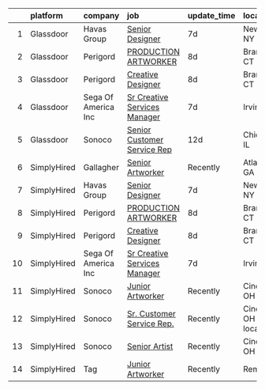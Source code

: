 

|    | platform    | company             | job                                                                                                                                                                                                                                                                                                | update_time   | location                   |
|---:|:------------|:--------------------|:---------------------------------------------------------------------------------------------------------------------------------------------------------------------------------------------------------------------------------------------------------------------------------------------------|:--------------|:---------------------------|
|  1 | Glassdoor   | Havas Group         | [Senior Designer](https://www.glassdoor.com/partner/jobListing.htm?pos=104&ao=1136043&s=58&guid=00000181d24cb6af8de24c4f04deb2bb&src=GD_JOB_AD&t=SR&vt=w&cs=1_49126941&cb=1657090651969&jobListingId=1007969283597&jrtk=3-0-1g794pdmok27l801-1g794pdn5i6i4800-3a031bb031d991e8-)                   | 7d            | New York, NY               |
|  2 | Glassdoor   | Perigord            | [PRODUCTION ARTWORKER](https://www.glassdoor.com/partner/jobListing.htm?pos=101&ao=1136043&s=58&guid=00000181d24cb6af8de24c4f04deb2bb&src=GD_JOB_AD&t=SR&vt=w&ea=1&cs=1_75080ce7&cb=1657090651969&jobListingId=1007965945303&jrtk=3-0-1g794pdmok27l801-1g794pdn5i6i4800-794537f909ba650a-)         | 8d            | Branford, CT               |
|  3 | Glassdoor   | Perigord            | [Creative Designer](https://www.glassdoor.com/partner/jobListing.htm?pos=102&ao=1136043&s=58&guid=00000181d24cb6af8de24c4f04deb2bb&src=GD_JOB_AD&t=SR&vt=w&ea=1&cs=1_71b68e1d&cb=1657090651969&jobListingId=1007965882275&jrtk=3-0-1g794pdmok27l801-1g794pdn5i6i4800-947cddda0a277104-)            | 8d            | Branford, CT               |
|  4 | Glassdoor   | Sega Of America Inc | [Sr Creative Services Manager](https://www.glassdoor.com/partner/jobListing.htm?pos=105&ao=1136043&s=58&guid=00000181d24cb6af8de24c4f04deb2bb&src=GD_JOB_AD&t=SR&vt=w&ea=1&cs=1_aa759981&cb=1657090651970&jobListingId=1007969790149&jrtk=3-0-1g794pdmok27l801-1g794pdn5i6i4800-6c6bf7d77c053118-) | 7d            | Irvine, CA                 |
|  5 | Glassdoor   | Sonoco              | [Senior Customer Service Rep](https://www.glassdoor.com/partner/jobListing.htm?pos=103&ao=1136043&s=58&guid=00000181d24cb6af8de24c4f04deb2bb&src=GD_JOB_AD&t=SR&vt=w&cs=1_5c2ffd4a&cb=1657090651969&jobListingId=1007959734272&jrtk=3-0-1g794pdmok27l801-1g794pdn5i6i4800-3c74b116a449b8e5-)       | 12d           | Chicago, IL                |
|  6 | SimplyHired | Gallagher           | [Senior Artworker](https://www.simplyhired.com/job/sPm_gcUqPi7qKqyRryVzD-E7HGWhP8baD9qZoKP9-ONrfUqV4_DQ9A?q=artworker)                                                                                                                                                                             | Recently      | Atlanta, GA                |
|  7 | SimplyHired | Havas Group         | [Senior Designer](https://www.simplyhired.com/job/Ufnn0ntlF8zhs3BC_pTwoVRY-qkuORpMwQEYesU5fJshcmSuNnTahQ?q=artworker)                                                                                                                                                                              | 7d            | New York, NY               |
|  8 | SimplyHired | Perigord            | [PRODUCTION ARTWORKER](https://www.simplyhired.com/job/-ZCYUO04zylic2GrFhNd9DtFAxH05b4dZspvzKh4KoUBUNXL2YusQA?q=artworker)                                                                                                                                                                         | 8d            | Branford, CT               |
|  9 | SimplyHired | Perigord            | [Creative Designer](https://www.simplyhired.com/job/-yNGgsNyQW13V0aaZfZNUxQUQtqKbJHeFQWrTiSXRB4zMMm4iPlEEA?q=artworker)                                                                                                                                                                            | 8d            | Branford, CT               |
| 10 | SimplyHired | Sega Of America Inc | [Sr Creative Services Manager](https://www.simplyhired.com/job/9YF_1yT0W8DRWaXON1hbMgSAsjZYHgEtsJ5LYUCpzoub8VqZBS_C9w?q=artworker)                                                                                                                                                                 | 7d            | Irvine, CA                 |
| 11 | SimplyHired | Sonoco              | [Junior Artworker](https://www.simplyhired.com/job/bJFkITfBQh7d5E85DISdms_VPKCZBa8KkngVE0lUa-qKKaXWvdNngQ?q=artworker)                                                                                                                                                                             | Recently      | Cincinnati, OH             |
| 12 | SimplyHired | Sonoco              | [Sr. Customer Service Rep.](https://www.simplyhired.com/job/ouY-ZrgvSO0XqkNNulmx-VLoWOAnzeena1HU4n3l7HnDOmhM8hwZLA?q=artworker)                                                                                                                                                                    | Recently      | Cincinnati, OH +1 location |
| 13 | SimplyHired | Sonoco              | [Senior Artist](https://www.simplyhired.com/job/gyQf-wXViE5DTjh6jQYwtf4n8pryWEZj3FCgwRPHI5i7PJlc-DU_Og?q=artworker)                                                                                                                                                                                | Recently      | Cincinnati, OH             |
| 14 | SimplyHired | Tag                 | [Junior Artworker](https://www.simplyhired.com/job/hlo-U83LVO0wc3WpfZ6i19hswf8VgkIu-UIbYVpoDKJeJejVZ7npVA?q=artworker)                                                                                                                                                                             | Recently      | Remote                     |
